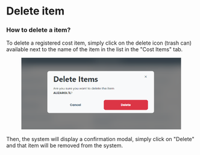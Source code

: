 # Delete item

### How to delete a item?

To delete a registered cost item, simply click on the delete icon (trash can) available next to the name of the item in the list in the "Cost Items" tab.



<figure><img src="../../../.gitbook/assets/del item.png" alt=""><figcaption></figcaption></figure>

Then, the system will display a confirmation modal, simply click on "Delete" and that item will be removed from the system.
